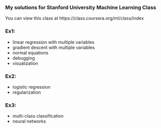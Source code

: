 <h3>My solutions for Stanford University Machine Learning Class </h3>
<p>You can view this class at https://class.coursera.org/ml/class/index</p>
<h3>Ex1:</h3>
<ul>
<li>linear regression with multiple variables</li>
<li>gradient descent with multiple variables</li>
<li>normal equations</li>
<li>debugging</li>
<li>visualization</li>
</ul>
<h3>Ex2:</h3>
<ul>
<li>logistic regression</li>
<li>regularization</li>
</ul>
<h3>Ex3:</h3>
<ul>
<li>multi-class classification</li>
<li>neural networks</li>
</ul>
